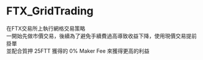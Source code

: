 # FTX_GridTrading

在FTX交易所上執行網格交易策略<br />
一開始先做市價交易，後續為了避免手續費過高導致收益下降，使用現價交易提前掛單<br />
並配合質押 25FTT 獲得的 0% Maker Fee 來獲得更高的利益

